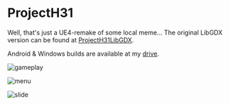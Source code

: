 # ProjectH31

Well, that's just a UE4-remake of some local meme... 
The original LibGDX version can be found at [ProjectH31LibGDX](https://github.com/lunakoly/ProjectH31LibGDX).

Android & Windows builds are available at my [drive](https://drive.google.com/drive/folders/1r6MMlp8T1L8-4VCKiJkxz-80fiJD1z80?usp=sharing).

![gameplay](https://drive.google.com/uc?export=view&id=13EbJ8RGSdr-Q-QQlPIi7UqYO4zBPHZ-N)

![menu](https://drive.google.com/uc?export=view&id=16h9wlFhvjzddyuuA4p-eutP0KfIhNWmh)

![slide](https://drive.google.com/uc?export=view&id=1BO0BOoQ9mBoDdOy77tYfgd-6MS9UykCW)
